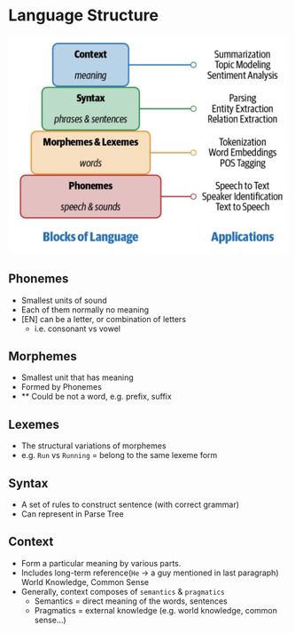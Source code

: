 # Language Structure

![Screen Shot 2022-03-28 at 11.43.57.png](Language%20Structure%20c7e651ebae714ac59086f64fc3941764/Screen_Shot_2022-03-28_at_11.43.57.png)

## Phonemes

- Smallest units of sound
- Each of them normally no meaning
- [EN] can be a letter, or combination of letters
    - i.e. consonant vs vowel
    

## Morphemes

- Smallest unit that has meaning
- Formed by Phonemes
- ** Could be not a word, e.g. prefix, suffix

## Lexemes

- The structural variations of morphemes
- e.g. `Run` vs `Running` = belong to the same lexeme form

## Syntax

- A set of rules to construct sentence (with correct grammar)
- Can represent in Parse Tree

## Context

- Form a particular meaning by various parts.
- Includes long-term reference(`He` → a guy mentioned in last paragraph)
World Knowledge, Common Sense
- Generally, context composes of `semantics` & `pragmatics`
    - Semantics = direct meaning of the words, sentences
    - Pragmatics = external knowledge (e.g. world knowledge, common sense...)